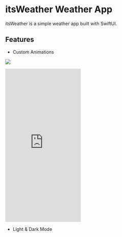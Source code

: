 # itsWeather Weather App

itsWeather is a simple weather app built with SwiftUI.

## Features
* Custom Animations

![](https://media.giphy.com/media/JhuErBmLmNA4gGcHi2/giphy.gif)

<iframe src="https://giphy.com/embed/rO8dbLOck3jteEZTd3" width="236" height="480" frameBorder="0" class="giphy-embed" allowFullScreen></iframe>

* Light & Dark Mode
